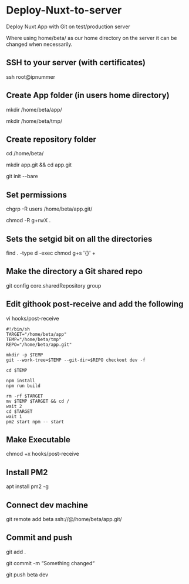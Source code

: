 # Deploy-Nuxt-to-server
Deploy Nuxt App with Git on test/production server

Where using home/beta/ as our home directory on the server it can be changed when necessarily.


## SSH to your server (with certificates)
ssh root@ipnummer

## Create App folder (in users home directory)
mkdir  /home/beta/app/

mkdir /home/beta/tmp/

## Create repository folder
cd /home/beta/

mkdir app.git && cd app.git

git init --bare

## Set permissions
chgrp -R users  /home/beta/app.git/

chmod -R g+rwX .

## Sets the setgid bit on all the directories
find . -type d -exec chmod g+s '{}' +

## Make the directory a Git shared repo
git config core.sharedRepository group

## Edit githook post-receive and add the following
vi hooks/post-receive

```
#!/bin/sh
TARGET="/home/beta/app"
TEMP="/home/beta/tmp"
REPO="/home/beta/app.git"

mkdir -p $TEMP
git --work-tree=$TEMP --git-dir=$REPO checkout dev -f

cd $TEMP

npm install
npm run build

rm -rf $TARGET
mv $TEMP $TARGET && cd /
wait 2
cd $TARGET
wait 1
pm2 start npm -- start
```

## Make Executable
chmod +x hooks/post-receive

## Install PM2
apt install pm2 -g

## Connect dev machine
git remote add beta ssh://<your-user>@<your-ip>/home/beta/app.git/

## Commit and push
git add . 

git commit -m “Something changed“

git push beta dev
